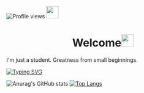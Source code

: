![Profile views](https://gpvc.arturio.dev/MYnimef)
<img src="https://komarev.com/ghpvc/?username=MYnimef" height="32"/></h1>

<h1 align="center">Welcome<img src="https://github.com/blackcater/blackcater/raw/main/images/Hi.gif" height="32" width="32"/></h1>

I'm just a student.
Greatness from small beginnings.

[![Typing SVG](https://readme-typing-svg.herokuapp.com?color=%2336BCF7&lines=My+activity)](https://git.io/typing-svg)

![Anurag's GitHub stats](https://github-readme-stats.vercel.app/api?username=MYnimef&show_icons=true&theme=tokyonight)
[![Top Langs](https://github-readme-stats.vercel.app/api/top-langs/?username=MYnimef&layout=compact&theme=tokyonight)](https://github.com/anuraghazra/github-readme-stats)
